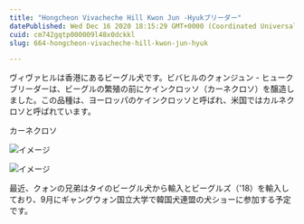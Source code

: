 ```yaml
---
title: "Hongcheon Vivacheche Hill Kwon Jun -Hyukブリーダー"
datePublished: Wed Dec 16 2020 18:15:29 GMT+0000 (Coordinated Universal Time)
cuid: cm742gqtp000009l48x0dckkl
slug: 664-hongcheon-vivacheche-hill-kwon-jun-hyuk

---
```



ヴィヴァヒルは香港にあるビーグル犬です。ビバヒルのクォンジュン - ヒュークブリーダーは、ビーグルの繁殖の前にケインクロッソ（カーネクロソ）を醸造しました。この品種は、ヨーロッパのケインクロッソと呼ばれ、米国ではカルネクロソと呼ばれています。

カーネクロソ

![イメージ](https://cdn.hashnode.com/res/hashnode/image/upload/v1739495087799/273d5a48-ff8b-41f7-982b-8c7655eac5b3.jpeg)

![イメージ](https://cdn.hashnode.com/res/hashnode/image/upload/v1739495090191/d07c4b05-d71c-40a4-83d0-a66ee20dc439.jpeg)

最近、クォンの兄弟はタイのビーグル犬から輸入とビーグルズ（'18）を輸入しており、9月にギャングウォン国立大学で韓国犬連盟の犬ショーに参加する予定です。